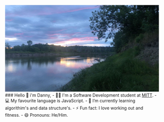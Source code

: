 <img src="https://github.com/Daniel-Sheptycki/Daniel-Sheptycki/blob/main/Possible%20Background.jpg"/>
  ### Hello 👋 i'm Danny,
- 🧑‍🎓 I'm a Software Development student at <a href="https://mitt.ca" target="_blank">MITT</a>.
- 💻 My favourite language is JavaScript.
- 🌱 I’m currently learning algorithim's and data structure's.
- ⚡ Fun fact: I love working out and fitness.
- 😄 Pronouns: He/Him.
